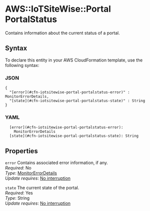 # AWS::IoTSiteWise::Portal PortalStatus<a name="aws-properties-iotsitewise-portal-portalstatus"></a>

Contains information about the current status of a portal\.

## Syntax<a name="aws-properties-iotsitewise-portal-portalstatus-syntax"></a>

To declare this entity in your AWS CloudFormation template, use the following syntax:

### JSON<a name="aws-properties-iotsitewise-portal-portalstatus-syntax.json"></a>

```
{
  "[error](#cfn-iotsitewise-portal-portalstatus-error)" : MonitorErrorDetails,
  "[state](#cfn-iotsitewise-portal-portalstatus-state)" : String
}
```

### YAML<a name="aws-properties-iotsitewise-portal-portalstatus-syntax.yaml"></a>

```
  [error](#cfn-iotsitewise-portal-portalstatus-error): 
    MonitorErrorDetails
  [state](#cfn-iotsitewise-portal-portalstatus-state): String
```

## Properties<a name="aws-properties-iotsitewise-portal-portalstatus-properties"></a>

`error`  <a name="cfn-iotsitewise-portal-portalstatus-error"></a>
Contains associated error information, if any\.  
*Required*: No  
*Type*: [MonitorErrorDetails](aws-properties-iotsitewise-portal-monitorerrordetails.md)  
*Update requires*: [No interruption](https://docs.aws.amazon.com/AWSCloudFormation/latest/UserGuide/using-cfn-updating-stacks-update-behaviors.html#update-no-interrupt)

`state`  <a name="cfn-iotsitewise-portal-portalstatus-state"></a>
The current state of the portal\.  
*Required*: Yes  
*Type*: String  
*Update requires*: [No interruption](https://docs.aws.amazon.com/AWSCloudFormation/latest/UserGuide/using-cfn-updating-stacks-update-behaviors.html#update-no-interrupt)